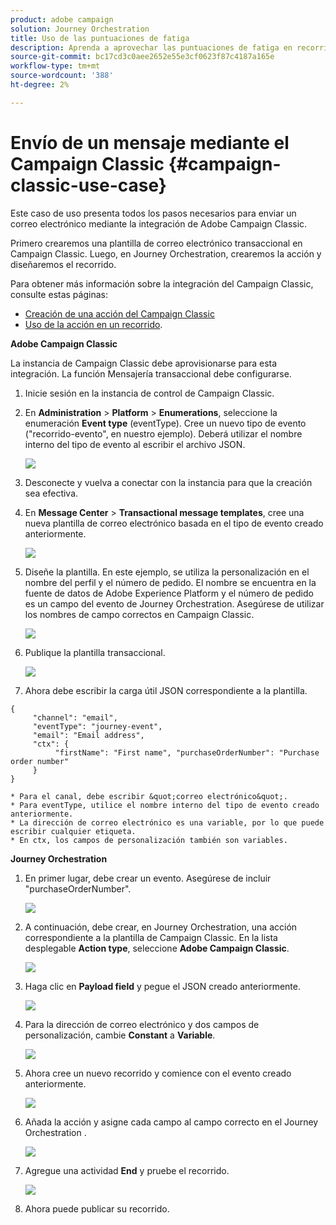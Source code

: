 ```yaml
---
product: adobe campaign
solution: Journey Orchestration
title: Uso de las puntuaciones de fatiga
description: Aprenda a aprovechar las puntuaciones de fatiga en recorridos
source-git-commit: bc17cd3c0aee2652e55e3cf0623f87c4187a165e
workflow-type: tm+mt
source-wordcount: '388'
ht-degree: 2%

---
```



# Envío de un mensaje mediante el Campaign Classic {#campaign-classic-use-case}

Este caso de uso presenta todos los pasos necesarios para enviar un correo electrónico mediante la integración de Adobe Campaign Classic.

Primero crearemos una plantilla de correo electrónico transaccional en Campaign Classic. Luego, en Journey Orchestration, crearemos la acción y diseñaremos el recorrido.

Para obtener más información sobre la integración del Campaign Classic, consulte estas páginas:

* [Creación de una acción del Campaign Classic](../action/acc-action.md)
* [Uso de la acción en un recorrido](../building-journeys/using-adobe-campaign-classic.md).

**Adobe Campaign Classic**

La instancia de Campaign Classic debe aprovisionarse para esta integración. La función Mensajería transaccional debe configurarse.

1. Inicie sesión en la instancia de control de Campaign Classic.

1. En **Administration** > **Platform** > **Enumerations**, seleccione la enumeración **Event type** (eventType). Cree un nuevo tipo de evento (&quot;recorrido-evento&quot;, en nuestro ejemplo). Deberá utilizar el nombre interno del tipo de evento al escribir el archivo JSON.

   ![](../assets/accintegration-uc-1.png)

1. Desconecte y vuelva a conectar con la instancia para que la creación sea efectiva.

1. En **Message Center** > **Transactional message templates**, cree una nueva plantilla de correo electrónico basada en el tipo de evento creado anteriormente.

   ![](../assets/accintegration-uc-2.png)

1. Diseñe la plantilla. En este ejemplo, se utiliza la personalización en el nombre del perfil y el número de pedido. El nombre se encuentra en la fuente de datos de Adobe Experience Platform y el número de pedido es un campo del evento de Journey Orchestration. Asegúrese de utilizar los nombres de campo correctos en Campaign Classic.

   ![](../assets/accintegration-uc-3.png)

1. Publique la plantilla transaccional.

   ![](../assets/accintegration-uc-4.png)

1. Ahora debe escribir la carga útil JSON correspondiente a la plantilla.

```
{
     "channel": "email",
     "eventType": "journey-event",
     "email": "Email address",
     "ctx": {
          "firstName": "First name", "purchaseOrderNumber": "Purchase order number"
     }
}
```

    * Para el canal, debe escribir &quot;correo electrónico&quot;.
    * Para eventType, utilice el nombre interno del tipo de evento creado anteriormente.
    * La dirección de correo electrónico es una variable, por lo que puede escribir cualquier etiqueta.
    * En ctx, los campos de personalización también son variables.

**Journey Orchestration**

1. En primer lugar, debe crear un evento. Asegúrese de incluir &quot;purchaseOrderNumber&quot;.

   ![](../assets/accintegration-uc-5.png)

1. A continuación, debe crear, en Journey Orchestration, una acción correspondiente a la plantilla de Campaign Classic. En la lista desplegable **Action type**, seleccione **Adobe Campaign Classic**.

   ![](../assets/accintegration-uc-6.png)

1. Haga clic en **Payload field** y pegue el JSON creado anteriormente.

   ![](../assets/accintegration-uc-7.png)

1. Para la dirección de correo electrónico y dos campos de personalización, cambie **Constant** a **Variable**.

   ![](../assets/accintegration-uc-8.png)

1. Ahora cree un nuevo recorrido y comience con el evento creado anteriormente.

   ![](../assets/accintegration-uc-9.png)

1. Añada la acción y asigne cada campo al campo correcto en el Journey Orchestration .

   ![](../assets/accintegration-uc-10.png)

1. Agregue una actividad **End** y pruebe el recorrido.

   ![](../assets/accintegration-uc-10.png)

1. Ahora puede publicar su recorrido.
